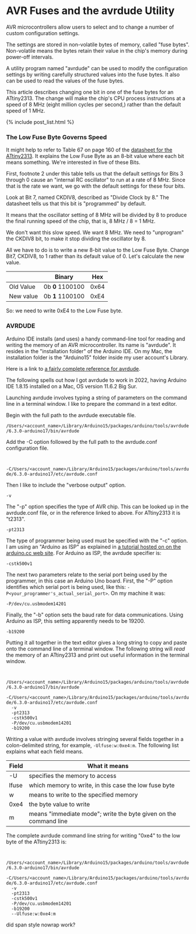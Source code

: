 # AVR Fuses and the avrdude Utility

AVR microcontrollers allow users to select and to change a number of custom configuration settings.

The settings are stored in non-volatile bytes of memory, called "fuse bytes". Non-volatile means the bytes retain their value in the chip's memory during power-off intervals.

A utility program named "avrdude" can be used to modify the configuration settings by writing carefully structured values into the fuse bytes. It also can be used to read the values of the fuse bytes.

This article describes changing one bit in one of the fuse bytes for an ATtiny2313. The change will make the chip's CPU process instructions at a speed of 8 MHz (eight million cycles per second,) rather than the default speed of 1 MHz.

<!-- the following produces a list of posts -->
{% include post_list.html %}

### The Low Fuse Byte Governs Speed
It might help to refer to Table 67 on page 160 of the [datasheet for the ATtiny2313](http://ww1.microchip.com/downloads/en/DeviceDoc/Atmel-2543-AVR-ATtiny2313_Datasheet.pdf). It explains the Low Fuse Byte as an 8-bit value where each bit means something. We're interested in five of these Bits.

First, footnote 2 under this table tells us that the default settings for Bits 3 through 0 cause an "internal RC oscillator" to run at a rate of 8 MHz. Since that is the rate we want, we go with the default settings for these four bits.

Look at Bit 7, named CKDIV8, described as "Divide Clock by 8." The datasheet tells us that this bit is "programmed" by default.

It means that the oscillator setting of 8 MHz will be divided by 8 to produce the final running speed of the chip, that is, 8 MHz / 8 = 1 MHz. 

We don't want this slow speed. We want 8 MHz. We need to "unprogram" the CKDIV8 bit, to make it stop dividing the oscillator by 8.

All we have to do is to write a new 8-bit value to the Low Fuse Byte. Change Bit7, CKDIV8, to 1 rather than its default value of 0. Let's calculate the new value.

<table>
  <thead>
    <tr>
      <th> </th>
      <th>Binary</th>
      <th>Hex</th>
    </tr>
  </thead>
  <tbody>
    <tr>
      <td>Old Value</td>
      <td>
        0b
        <span style="font-weight: bold;">0</span>
        1100100</td>
      <td>0x64</td>
    </tr>
    <tr>
      <td>New value</td>
      <td>
        0b
        <span style="font-weight: bold;">1</span>
        1100100</td>
      <td>0xE4</td>
    </tr>
  </tbody>
</table>


So: we need to write 0xE4 to the Low Fuse byte.

### AVRDUDE

Arduino IDE installs (and uses) a handy command-line tool for reading and writing the memory of an AVR microcontroller. Its name is "avrdude". It resides in the "installation folder" of the Arduino IDE. On my Mac, the installation folder is the "Arduino15" folder inside my user account's Library.

Here is a link to [a fairly complete reference for avrdude](https://www.nongnu.org/avrdude/user-manual/avrdude_3.html).

The following spells out how I got avrdude to work in 2022, having Arduino IDE 1.8.15 installed on a Mac, OS version 11.6.2 Big Sur. 

Launching avrdude involves typing a string of parameters on the command line in a terminal window. I like to prepare the command in a text editor.

Begin with the full path to the avrdude executable file.

```/Users/<account_name>/Library/Arduino15/packages/arduino/tools/avrdude/6.3.0-arduino17/bin/avrdude```

Add the -C option followed by the full path to the avrdude.conf configuration file.

<code>
  &#8209;C&#47;Users&#47;&lt;account_name&gt;&#47;Library&#47;Arduino15&#47;packages&#47;arduino&#47;tools&#47;avrdude&#47;6.3.0-arduino17&#47;etc&#47;avrdude.conf
</code>

Then I like to include the "verbose output" option.

```-v```

The "-p" option specifies the type of AVR chip. This can be looked up in the avrdude.conf file, or in the reference linked to above. For ATtiny2313 it is "t2313".

```-pt2313```

The type of programmer being used must be specified with the "-c" option. I am using an "Arduino as ISP" as explained in [a tutorial hosted on on the arduino.cc web site](https://docs.arduino.cc/built-in-examples/arduino-isp/ArduinoISP). For Arduino as ISP, the avrdude specifier is:

```-cstk500v1```

The next two parameters relate to the serial port being used by the programmer, in this case an Arduino Uno board. First, the "-P" option identifies which serial port is being used, like this: ```-P<your_programmer's_actual_serial_port>```.  On my machine it was:

```-P/dev/cu.usbmodem14201```

Finally, the "-b" option sets the baud rate for data communications. Using Arduino as ISP, this setting apparently needs to be 19200.

```-b19200```

Putting it all together in the text editor gives a long string to copy and paste onto the command line of a terminal window. The following string will *read* the memory of an ATtiny2313 and print out useful information in the terminal window.

<code>
  &#47;Users&#47;&lt;account_name&gt;&#47;Library&#47;Arduino15&#47;packages&#47;arduino&#47;tools&#47;avrdude&#47;6.3.0-arduino17&#47;bin&#47;avrdude
  <span style="white-space: nowrap;">-C</span>&#47;Users&#47;&lt;account_name&gt;&#47;Library&#47;Arduino15&#47;packages&#47;arduino&#47;tools&#47;avrdude&#47;6.3.0-arduino17&#47;etc&#47;avrdude.conf 
  <span style="white-space: nowrap;">-v</span> 
  <span style="white-space: nowrap;">-pt2313</span> 
  <span style="white-space: nowrap;">-cstk500v1</span> 
  <span style="white-space: nowrap;">-P&#47;dev&#47;cu.usbmodem14201</span> 
  <span style="white-space: nowrap;">-b19200</span> 
</code>

Writing a value with avrdude involves stringing several fields together in a colon-delimited string, for example, ```-Ulfuse:w:0xe4:m```. The following list explains what each field means.

|Field|What it means|
|---|---|
|-U| specifies the memory to access |
|lfuse| which memory to write, in this case the low fuse byte |
|w| means to write to the specified memory |
|0xe4| the byte value to write |
|m| means "immediate mode"; write the byte given on the command line |

The complete avrdude command line string for writing "0xe4" to the low byte of the ATtiny2313 is:

<code>
  &#47;Users&#47;&lt;account_name&gt;&#47;Library&#47;Arduino15&#47;packages&#47;arduino&#47;tools&#47;avrdude&#47;6.3.0-arduino17&#47;bin&#47;avrdude
  <span style="white-space: nowrap;">-C</span>&#47;Users&#47;&lt;account_name&gt;&#47;Library&#47;Arduino15&#47;packages&#47;arduino&#47;tools&#47;avrdude&#47;6.3.0-arduino17&#47;etc&#47;avrdude.conf 
  <span style="white-space: nowrap;">-v</span> 
  <span style="white-space: nowrap;">-pt2313</span> 
  <span style="white-space: nowrap;">-cstk500v1</span> 
  <span style="white-space: nowrap;">-P&#47;dev&#47;cu.usbmodem14201</span> 
  <span style="white-space: nowrap;">-b19200</span> 
  <span style="white-space: nowrap;">-&#8209;Ulfuse:w:0xe4:m</span></code>

  
  did span style nowrap work?
